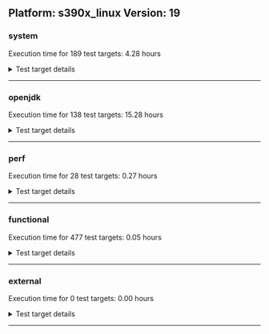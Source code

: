 ## Platform: s390x_linux Version: 19 

###  system
 Execution time for  189  test targets:  4.28  hours
<details><summary>Test target details</summary>

| Test Target Name | Time |
| --- | --- |
| TestJlmRemoteThreadAuth_1 | 699622.00  ms|
| TestJlmRemoteThreadAuth_0 | 682443.00  ms|
| TestJlmRemoteThreadNoAuth_1 | 681842.00  ms|
| TestJlmRemoteThreadNoAuth_0 | 664450.00  ms|
| TestJlmRemoteMemoryAuth_1 | 571093.00  ms|
| TestJlmRemoteMemoryAuth_0 | 565535.00  ms|
| TestJlmRemoteClassAuth_1 | 562324.00  ms|
| TestJlmRemoteClassAuth_0 | 559324.00  ms|
| TestJlmRemoteMemoryNoAuth_1 | 558504.00  ms|
| TestJlmRemoteMemoryNoAuth_0 | 555699.00  ms|
| TestJlmRemoteClassNoAuth_1 | 552613.00  ms|
| TestJlmRemoteClassNoAuth_0 | 551261.00  ms|
| MiniMix_aot_5m_0 | 504525.00  ms|
| MauveSingleInvocLoad_HS_5m_1 | 302823.00  ms|
| MathLoadTest_all_5m_0 | 302798.00  ms|
| UtilLoadTest_5m_0 | 302747.00  ms|
| MathLoadTest_all_5m_1 | 302598.00  ms|
| UtilLoadTest_5m_1 | 302454.00  ms|
| MauveMultiThrdLoad_5m_1 | 302333.00  ms|
| LangLoadTest_5m_0 | 302312.00  ms|
| LangLoadTest_5m_1 | 302310.00  ms|
| MauveSingleInvocLoad_HS_5m_0 | 302294.00  ms|
| MauveSingleThrdLoad_HS_5m_0 | 302258.00  ms|
| MauveSingleThrdLoad_HS_5m_1 | 302244.00  ms|
| MauveMultiThrdLoad_5m_0 | 302199.00  ms|
| MathLoadTest_autosimd_5m_1 | 302076.00  ms|
| MathLoadTest_bigdecimal_5m_0 | 301994.00  ms|
| ClassLoadingTest_5m_1 | 301972.00  ms|
| MathLoadTest_autosimd_5m_0 | 301954.00  ms|
| LambdaLoadTest_HS_5m_1 | 301943.00  ms|
| LambdaLoadTest_HS_5m_0 | 301884.00  ms|
| MathLoadTest_bigdecimal_5m_1 | 301883.00  ms|
| ClassLoadingTest_5m_0 | 301804.00  ms|
| NioLoadTest_5m_1 | 239324.00  ms|
| NioLoadTest_5m_0 | 238205.00  ms|
| DBBLoadTest_5m_1 | 212155.00  ms|
| DBBLoadTest_5m_0 | 212095.00  ms|
| TestJlmRemoteNotifierProxyAuth_1 | 158415.00  ms|
| TestJlmRemoteNotifierProxyAuth_0 | 158162.00  ms|
| CLLoad_0 | 53116.00  ms|
| CLLoad_1 | 53008.00  ms|
| LockingLoadTest_1 | 33453.00  ms|
| LockingLoadTest_0 | 33066.00  ms|
| TestJlmLocal_0 | 26781.00  ms|
| TestJlmLocal_1 | 26774.00  ms|
| ParallelStreamsLoadTest_HS_1 | 18635.00  ms|
| ParallelStreamsLoadTest_HS_0 | 16623.00  ms|
| HCRLateAttachWorkload_previewEnabled_1 | 12837.00  ms|
| HCRLateAttachWorkload_previewEnabled_0 | 12835.00  ms|
| Jlink_ReqMod_0 | 4590.00  ms|
| Jlink_ReqMod_1 | 4576.00  ms|
| Jlink_AddMLimitM_0 | 4110.00  ms|
| Jlink_AddMLimitM_1 | 4107.00  ms|
| Jlink_GenOpt_1 | 4076.00  ms|
| Jlink_GenOpt_0 | 4033.00  ms|
| UpgModPath_Jar_1 | 3165.00  ms|
| PatModImg_Adv_0 | 3110.00  ms|
| PatModImg_Adv_1 | 3078.00  ms|
| UpgModPath_Jar_0 | 3061.00  ms|
| PatModImg_PlatMod_0 | 3039.00  ms|
| UpgModPath_JarImg_0 | 3022.00  ms|
| UpgModPath_JarImg_1 | 2999.00  ms|
| CpMpJlink_0 | 2979.00  ms|
| PatModImg_Unex_0 | 2965.00  ms|
| PatModImg_Unex_1 | 2941.00  ms|
| PatModImg_AppMod_1 | 2919.00  ms|
| PatModImg_AppMod_0 | 2903.00  ms|
| CpMpJlink_1 | 2896.00  ms|
| PatModImg_PlatMod_1 | 2890.00  ms|
| UpgModPath_Exp_0 | 2831.00  ms|
| UpgModPath_Exp_1 | 2827.00  ms|
| UpgModPath_ExpImg_0 | 2793.00  ms|
| UpgModPath_ExpImg_1 | 2774.00  ms|
| CLTestImg_1 | 2629.00  ms|
| CLTestImg_0 | 2600.00  ms|
| PatMod_Adv_0 | 1647.00  ms|
| PatMod_Adv_1 | 1643.00  ms|
| AutoMod_Impl1_0 | 1564.00  ms|
| AutoMod_Impl2_1 | 1549.00  ms|
| AutoMod_Impl1_1 | 1548.00  ms|
| AutoMod1_1 | 1534.00  ms|
| AutoMod1_0 | 1533.00  ms|
| AutoMod2_1 | 1529.00  ms|
| PatMod_Unex_1 | 1523.00  ms|
| InternalAPIs_0 | 1522.00  ms|
| AutoMod_Impl2_0 | 1522.00  ms|
| AutoMod2_0 | 1521.00  ms|
| AutoMod_Impl3_1 | 1512.00  ms|
| AutoMod_Impl3_0 | 1510.00  ms|
| PatMod_Unex_0 | 1510.00  ms|
| PatMod_PlatMod_1 | 1508.00  ms|
| InternalAPIs_1 | 1506.00  ms|
| PatMod_AppMod_0 | 1489.00  ms|
| PatMod_AppMod_1 | 1486.00  ms|
| PatMod_PlatMod_0 | 1484.00  ms|
| CpMpModJar_1 | 1462.00  ms|
| CpMpModJar_0 | 1454.00  ms|
| SLTest_0 | 1270.00  ms|
| SLTest_1 | 1233.00  ms|
| CpMp3_0 | 1014.00  ms|
| CpMp3_1 | 1010.00  ms|
| CLTest_1 | 984.00  ms|
| CLTest_0 | 978.00  ms|
| CpMpModJar2_0 | 943.00  ms|
| CpMpModJar3_0 | 941.00  ms|
| CpMpModJar3_1 | 939.00  ms|
| CpMp_MP_0 | 937.00  ms|
| CpMpModJar2_1 | 936.00  ms|
| CpMp2_1 | 927.00  ms|
| CpMp_CpMp_0 | 925.00  ms|
| CpMp_MP_1 | 918.00  ms|
| CpMp2_0 | 909.00  ms|
| CpMp_CpMp_1 | 906.00  ms|
| MachineInfo_0 | 206.00  ms|
| MiniMix_5m_2 | 14.00  ms|
| ConcurrentLoadTest_5m_0 | 14.00  ms|
| LockingLoadTest_2 | 13.00  ms|
| MiniMix_5m_1 | 12.00  ms|
| OAuthTest_0 | 12.00  ms|
| ConcurrentLoadTest_5m_2 | 11.00  ms|
| ConcurrentLoadTest_5m_1 | 10.00  ms|
| JdiTest_0 | 10.00  ms|
| JdiTest_2 | 10.00  ms|
| MiniMix_5m_0 | 10.00  ms|
| MathLoadTest_all_5m_2 | 10.00  ms|
| JdiTest_1 | 10.00  ms|
| CLStressLayers_0 | 9.00  ms|
| CLStressCRI_0 | 9.00  ms|
| CLStressLayers_1 | 9.00  ms|
| CLStressCRI_1 | 9.00  ms|
| CLStressLayers_2 | 9.00  ms|
| CLStressCRI_2 | 9.00  ms|
| ExplMod_2 | 9.00  ms|
| ExplMod_0 | 8.00  ms|
| ExplMod_1 | 8.00  ms|
| LangLoadTest_5m_2 | 8.00  ms|
| DBBLoadTest_5m_2 | 8.00  ms|
| HCRLateAttachWorkload_previewEnabled_2 | 8.00  ms|
| UtilLoadTest_5m_2 | 8.00  ms|
| CLLoad_2 | 8.00  ms|
| MathLoadTest_autosimd_5m_2 | 7.00  ms|
| TestJlmLocal_2 | 7.00  ms|
| UpgModPath_Exp_2 | 7.00  ms|
| TestJlmRemoteClassNoAuth_2 | 7.00  ms|
| Jlink_GenOpt_2 | 7.00  ms|
| CLTest_2 | 7.00  ms|
| MauveMultiThrdLoad_5m_2 | 7.00  ms|
| PatMod_Adv_2 | 7.00  ms|
| PatModImg_Unex_2 | 7.00  ms|
| TestJlmRemoteMemoryAuth_2 | 7.00  ms|
| UpgModPath_JarImg_2 | 7.00  ms|
| PatMod_PlatMod_2 | 7.00  ms|
| TestJlmRemoteNotifierProxyAuth_2 | 7.00  ms|
| AutoMod2_2 | 7.00  ms|
| TestJlmRemoteClassAuth_2 | 7.00  ms|
| TestJlmRemoteThreadNoAuth_2 | 7.00  ms|
| AutoMod_Impl3_2 | 7.00  ms|
| NioLoadTest_5m_2 | 7.00  ms|
| MauveSingleThrdLoad_HS_5m_2 | 7.00  ms|
| CpMpModJar_2 | 7.00  ms|
| MathLoadTest_bigdecimal_5m_2 | 7.00  ms|
| UpgModPath_ExpImg_2 | 7.00  ms|
| Jlink_AddMLimitM_2 | 7.00  ms|
| ClassLoadingTest_5m_2 | 7.00  ms|
| CpMp_MP_2 | 7.00  ms|
| Jlink_ReqMod_2 | 7.00  ms|
| UpgModPath_Jar_2 | 7.00  ms|
| CpMp3_2 | 7.00  ms|
| CpMp_CpMp_2 | 7.00  ms|
| AutoMod_Impl2_2 | 7.00  ms|
| CpMpModJar2_2 | 7.00  ms|
| PatMod_AppMod_2 | 7.00  ms|
| PatModImg_AppMod_2 | 7.00  ms|
| CLTestImg_2 | 7.00  ms|
| TestJlmRemoteMemoryNoAuth_2 | 7.00  ms|
| SLTest_2 | 7.00  ms|
| MauveSingleInvocLoad_HS_5m_2 | 7.00  ms|
| PatModImg_Adv_2 | 7.00  ms|
| AutoMod1_2 | 7.00  ms|
| PatMod_Unex_2 | 7.00  ms|
| ParallelStreamsLoadTest_HS_2 | 7.00  ms|
| TestJlmRemoteThreadAuth_2 | 7.00  ms|
| CpMpModJar3_2 | 7.00  ms|
| InternalAPIs_2 | 6.00  ms|
| PatModImg_PlatMod_2 | 6.00  ms|
| CpMp2_2 | 6.00  ms|
| CpMpJlink_2 | 6.00  ms|
| AutoMod_Impl1_2 | 6.00  ms|
| LambdaLoadTest_HS_5m_2 | 6.00  ms|
</details>

---

###  openjdk
 Execution time for  138  test targets:  15.28  hours
<details><summary>Test target details</summary>

| Test Target Name | Time |
| --- | --- |
| jdk_net_1 | 5067979.00  ms|
| jdk_net_0 | 4105501.00  ms|
| jdk_nio_0 | 3787929.00  ms|
| jdk_tools_1 | 3722108.00  ms|
| jvm_compiler_0 | 3295950.00  ms|
| jvm_compiler_1 | 3206378.00  ms|
| jdk_tools_0 | 3141905.00  ms|
| jdk_rmi_1 | 2907782.00  ms|
| jdk_security3_1 | 2746020.00  ms|
| jdk_security3_0 | 2682835.00  ms|
| jdk_nio_1 | 1399532.00  ms|
| jdk_jmx_0 | 1221129.00  ms|
| jdk_util_0 | 1207866.00  ms|
| jdk_util_1 | 1205504.00  ms|
| jdk_lang_0 | 1137845.00  ms|
| jdk_lang_1 | 1116401.00  ms|
| jdk_vector_0 | 1016410.00  ms|
| jdk_vector_1 | 917487.00  ms|
| jdk_jmx_1 | 806747.00  ms|
| jdk_jdi_0 | 727199.00  ms|
| jdk_jdi_1 | 716663.00  ms|
| jdk_jfr_1 | 690418.00  ms|
| jdk_jfr_0 | 689576.00  ms|
| jdk_security4_1 | 445964.00  ms|
| jdk_security4_0 | 439231.00  ms|
| jdk_other_0 | 377539.00  ms|
| hotspot_serviceability_jvmti_0 | 352611.00  ms|
| hotspot_serviceability_jvmti_1 | 352175.00  ms|
| jdk_beans_1 | 343469.00  ms|
| jdk_other_1 | 340260.00  ms|
| jdk_beans_0 | 325888.00  ms|
| jdk_rmi_0 | 313546.00  ms|
| hotspot_custom_0 | 310220.00  ms|
| jdk_security1_0 | 309627.00  ms|
| hotspot_custom_1 | 309557.00  ms|
| jdk_security1_1 | 302851.00  ms|
| jdk_imageio_1 | 194003.00  ms|
| jdk_imageio_0 | 190058.00  ms|
| jdk_time_0 | 184157.00  ms|
| jdk_foreign_0 | 167480.00  ms|
| jdk_time_1 | 161627.00  ms|
| jdk_foreign_1 | 159806.00  ms|
| jdk_security2_0 | 149428.00  ms|
| jdk_io_0 | 146875.00  ms|
| jdk_io_1 | 142279.00  ms|
| jdk_management_0 | 141919.00  ms|
| jdk_management_1 | 136404.00  ms|
| jdk_security2_1 | 131436.00  ms|
| jdk_instrument_1 | 119427.00  ms|
| jdk_instrument_0 | 108134.00  ms|
| jdk_text_0 | 104830.00  ms|
| jdk_text_1 | 102002.00  ms|
| jdk_math_1 | 77345.00  ms|
| jdk_math_0 | 76709.00  ms|
| jdk_custom_0 | 42208.00  ms|
| jdk_custom_1 | 39121.00  ms|
| jdk_svc_sanity_1 | 34582.00  ms|
| jdk_svc_sanity_0 | 34097.00  ms|
| jdk11_tier1_buffer_1 | 33276.00  ms|
| jdk11_tier1_buffer_0 | 32473.00  ms|
| runtime_nestmate_0 | 25404.00  ms|
| runtime_nestmate_1 | 25243.00  ms|
| jdk_security_infra_1 | 24920.00  ms|
| jdk_security_infra_0 | 22394.00  ms|
| jdk_build_1 | 21311.00  ms|
| jdk_build_0 | 19017.00  ms|
| jdk11_tier1_iso8859_0 | 13493.00  ms|
| jdk11_tier1_iso8859_1 | 13487.00  ms|
| jdk_lang_native_0 | 13335.00  ms|
| jdk_lang_native_1 | 12205.00  ms|
| jdk_native_sanity_0 | 11428.00  ms|
| jdk_native_sanity_1 | 11381.00  ms|
| jvm_native_sanity_1 | 9267.00  ms|
| langtools_custom_0 | 8563.00  ms|
| jvm_native_sanity_0 | 8398.00  ms|
| langtools_custom_1 | 7641.00  ms|
| jdk_awt_1 | 30.00  ms|
| jdk_security4_2 | 28.00  ms|
| jdk_sound_0 | 24.00  ms|
| jdk_swing_1 | 17.00  ms|
| jdk_foreign_native_2 | 13.00  ms|
| jdk_tools_2 | 13.00  ms|
| jdk_beans_2 | 12.00  ms|
| jdk_2d_2 | 12.00  ms|
| jdk_sound_2 | 10.00  ms|
| jdk_client_sanity_0 | 10.00  ms|
| jdk_lang_native_win_2 | 10.00  ms|
| jdk11_tier1_iso8859_2 | 10.00  ms|
| jdk_client_sanity_2 | 9.00  ms|
| jdk_jfc_demo_2 | 9.00  ms|
| hotspot_custom_2 | 9.00  ms|
| jdk_2d_1 | 9.00  ms|
| jdk_awt_0 | 9.00  ms|
| jdk_2d_0 | 9.00  ms|
| jdk_jfc_demo_0 | 9.00  ms|
| jdk_vector_2 | 8.00  ms|
| jdk_jfc_demo_1 | 8.00  ms|
| jdk_foreign_native_0 | 8.00  ms|
| jdk_util_2 | 8.00  ms|
| jdk_client_sanity_1 | 8.00  ms|
| jdk_awt_2 | 8.00  ms|
| jdk_sound_1 | 8.00  ms|
| jdk_jmx_2 | 8.00  ms|
| jdk_imageio_2 | 8.00  ms|
| jdk_swing_0 | 8.00  ms|
| jdk_io_2 | 8.00  ms|
| jdk_foreign_2 | 7.00  ms|
| jdk_swing_2 | 7.00  ms|
| runtime_nestmate_2 | 7.00  ms|
| jdk_native_sanity_2 | 7.00  ms|
| jdk_rmi_2 | 7.00  ms|
| jdk_foreign_native_1 | 7.00  ms|
| jdk_text_2 | 7.00  ms|
| jdk_time_2 | 7.00  ms|
| jdk_lang_native_win_1 | 7.00  ms|
| jdk_svc_sanity_2 | 7.00  ms|
| jdk_nio_2 | 7.00  ms|
| jdk_security1_2 | 7.00  ms|
| jdk_other_2 | 7.00  ms|
| jvm_compiler_2 | 7.00  ms|
| jdk_jfr_2 | 7.00  ms|
| jvm_native_sanity_2 | 7.00  ms|
| jdk_custom_2 | 7.00  ms|
| jdk_lang_2 | 7.00  ms|
| jdk_lang_native_win_0 | 7.00  ms|
| jdk_security2_2 | 7.00  ms|
| jdk_instrument_2 | 7.00  ms|
| jdk_net_2 | 7.00  ms|
| jdk11_tier1_buffer_2 | 7.00  ms|
| jdk_math_2 | 7.00  ms|
| jdk_lang_native_2 | 6.00  ms|
| jdk_security_infra_2 | 6.00  ms|
| jdk_jdi_2 | 6.00  ms|
| jdk_build_2 | 6.00  ms|
| langtools_custom_2 | 6.00  ms|
| jdk_security3_2 | 6.00  ms|
| hotspot_serviceability_jvmti_2 | 6.00  ms|
| jdk_management_2 | 6.00  ms|
</details>

---

###  perf
 Execution time for  28  test targets:  0.27  hours
<details><summary>Test target details</summary>

| Test Target Name | Time |
| --- | --- |
| renaissance-future-genetic_0 | 367314.00  ms|
| renaissance-fj-kmeans_0 | 348331.00  ms|
| renaissance-mnemonics_0 | 74773.00  ms|
| renaissance-par-mnemonics_0 | 66701.00  ms|
| renaissance-finagle-http_0 | 31037.00  ms|
| renaissance-philosophers_0 | 22650.00  ms|
| renaissance-scala-kmeans_0 | 15987.00  ms|
| dacapo-h2_0 | 12248.00  ms|
| dacapo-jython_0 | 7558.00  ms|
| dacapo-sunflow_0 | 6024.00  ms|
| dacapo-xalan_0 | 2770.00  ms|
| dacapo-avrora_0 | 2561.00  ms|
| dacapo-pmd_0 | 2122.00  ms|
| dacapo-fop_0 | 1613.00  ms|
| dacapo-luindex_0 | 1161.00  ms|
| renaissance-akka-uct_0 | 10.00  ms|
| renaissance-naive-bayes_0 | 10.00  ms|
| dacapo-lusearch-fix_0 | 10.00  ms|
| renaissance-db-shootout_0 | 10.00  ms|
| renaissance-finagle-chirper_0 | 8.00  ms|
| renaissance-gauss-mix_0 | 8.00  ms|
| dacapo-tomcat_0 | 8.00  ms|
| renaissance-als_0 | 8.00  ms|
| renaissance-dec-tree_0 | 8.00  ms|
| renaissance-movie-lens_0 | 8.00  ms|
| renaissance-chi-square_0 | 8.00  ms|
| renaissance-log-regression_0 | 8.00  ms|
| IdleMicrobenchmark_HS_0 | 7.00  ms|
</details>

---

###  functional
 Execution time for  477  test targets:  0.05  hours
<details><summary>Test target details</summary>

| Test Target Name | Time |
| --- | --- |
| MBCS_Tests_charsets_0 | 41158.00  ms|
| MBCS_Tests_annotation_zh_CN_linux_0 | 14605.00  ms|
| MBCS_Tests_annotation_ja_JP_linux_0 | 14371.00  ms|
| MBCS_Tests_annotation_zh_TW_linux_0 | 14290.00  ms|
| MBCS_Tests_annotation_ko_KR_linux_0 | 14089.00  ms|
| MBCS_Tests_urlclassloader_ja_JP_linux_0 | 8602.00  ms|
| MBCS_Tests_urlclassloader_zh_TW_linux_0 | 5712.00  ms|
| MBCS_Tests_urlclassloader_zh_CN_linux_0 | 5650.00  ms|
| MBCS_Tests_urlclassloader_ko_KR_linux_0 | 4409.00  ms|
| MBCS_Tests_codepoint_linux_0 | 3732.00  ms|
| MBCS_Tests_coin_zh_CN_linux_0 | 2589.00  ms|
| MBCS_Tests_coin_ja_JP_linux_0 | 2541.00  ms|
| MBCS_Tests_coin_zh_TW_linux_0 | 2531.00  ms|
| MBCS_Tests_coin_ko_KR_linux_0 | 2488.00  ms|
| SecurityTests_0 | 2366.00  ms|
| MBCS_Tests_unicode_linux_0 | 2008.00  ms|
| MBCS_Tests_jdbc41_ja_JP_linux_0 | 1916.00  ms|
| MBCS_Tests_jdbc41_zh_TW_linux_0 | 1859.00  ms|
| MBCS_Tests_jdbc41_zh_CN_linux_0 | 1839.00  ms|
| MBCS_Tests_jdbc41_ko_KR_linux_0 | 1786.00  ms|
| MBCS_Tests_sealed_classes_zh_CN_linux_0 | 1531.00  ms|
| MBCS_Tests_sealed_classes_zh_TW_linux_0 | 1514.00  ms|
| MBCS_Tests_sealed_classes_ja_JP_linux_0 | 1491.00  ms|
| MBCS_Tests_sealed_classes_ko_KR_linux_0 | 1471.00  ms|
| MBCS_Tests_locale_matching_ko_KR_linux_0 | 941.00  ms|
| MBCS_Tests_locale_matching_zh_TW_linux_0 | 902.00  ms|
| MBCS_Tests_locale_matching_ja_JP_linux_0 | 884.00  ms|
| cmdLineTester_libpathTestRtfChild_0 | 880.00  ms|
| MBCS_Tests_locale_matching_zh_CN_linux_0 | 875.00  ms|
| MBCS_Tests_regex_ja_JP_linux_0 | 680.00  ms|
| MBCS_Tests_regex_ko_KR_linux_0 | 677.00  ms|
| MBCS_Tests_record_ja_JP_linux_0 | 634.00  ms|
| MBCS_Tests_record_zh_TW_linux_0 | 628.00  ms|
| MBCS_Tests_record_ko_KR_linux_0 | 625.00  ms|
| MBCS_Tests_record_zh_CN_linux_0 | 621.00  ms|
| MBCS_Tests_switch_expressions_zh_CN_linux_0 | 605.00  ms|
| MBCS_Tests_switch_expressions_zh_TW_linux_0 | 605.00  ms|
| MBCS_Tests_pattern_matching_instanceof_ja_JP_linux_0 | 593.00  ms|
| MBCS_Tests_switch_expressions_ja_JP_linux_0 | 580.00  ms|
| MBCS_Tests_pattern_matching_instanceof_ko_KR_linux_0 | 575.00  ms|
| MBCS_Tests_switch_expressions_ko_KR_linux_0 | 575.00  ms|
| RegularClassAndInterfaceFinalFieldTests_0 | 575.00  ms|
| MBCS_Tests_IDN_ja_JP_linux_0 | 574.00  ms|
| MBCS_Tests_pattern_matching_instanceof_zh_TW_linux_0 | 567.00  ms|
| MBCS_Tests_pattern_matching_instanceof_zh_CN_linux_0 | 565.00  ms|
| MBCS_Tests_text_blocks_ja_JP_linux_0 | 553.00  ms|
| MBCS_Tests_text_blocks_zh_TW_linux_0 | 546.00  ms|
| MBCS_Tests_text_blocks_zh_CN_linux_0 | 542.00  ms|
| MBCS_Tests_regex_zh_TW_linux_0 | 533.00  ms|
| MBCS_Tests_text_blocks_ko_KR_linux_0 | 532.00  ms|
| Jep360Tests_0 | 531.00  ms|
| MBCS_Tests_property_utf8_0 | 514.00  ms|
| MBCS_Tests_pref_ja_JP_linux_0 | 513.00  ms|
| MBCS_Tests_pref_ko_KR_linux_0 | 510.00  ms|
| MBCS_Tests_pref_zh_TW_linux_0 | 504.00  ms|
| Jep334Tests_0 | 502.00  ms|
| MBCS_Tests_pref_zh_CN_linux_0 | 501.00  ms|
| MBCS_Tests_regex_zh_CN_linux_0 | 498.00  ms|
| MBCS_Tests_language_tag_0 | 494.00  ms|
| Jep371Tests_0 | 493.00  ms|
| MBCS_Tests_StAX_ja_JP_linux_0 | 491.00  ms|
| MBCS_Tests_datetime_0 | 458.00  ms|
| MBCS_Tests_StAX_ko_KR_linux_0 | 450.00  ms|
| IllegalAccessProtectedMethodTest_0 | 447.00  ms|
| MBCS_Tests_Compiler_zh_CN_linux_0 | 446.00  ms|
| MBCS_Tests_Compiler_ja_JP_linux_0 | 446.00  ms|
| jsr292BootstrapTest_0 | 435.00  ms|
| MBCS_Tests_Compiler_zh_TW_linux_0 | 427.00  ms|
| MBCS_Tests_Compiler_ko_KR_linux_0 | 412.00  ms|
| Jep384Tests_0 | 406.00  ms|
| MBCS_Tests_StAX_zh_TW_linux_0 | 389.00  ms|
| MBCS_Tests_datetime_formatter_0 | 386.00  ms|
| MBCS_Tests_StAX_zh_CN_linux_0 | 385.00  ms|
| StringIndentTests_0 | 372.00  ms|
| testXXArgumentTesting_0 | 371.00  ms|
| MBCS_Tests_i18n_ja_JP_linux_0 | 329.00  ms|
| MBCS_Tests_jaxp14_ja_JP_linux_0 | 329.00  ms|
| MBCS_Tests_i18n_ko_KR_linux_0 | 326.00  ms|
| MBCS_Tests_IDN_ko_KR_linux_0 | 326.00  ms|
| MBCS_Tests_i18n_zh_TW_linux_0 | 310.00  ms|
| MBCS_Tests_jaxp14_ko_KR_linux_0 | 305.00  ms|
| MBCS_Tests_i18n_zh_CN_linux_0 | 305.00  ms|
| MBCS_Tests_jaxp14_zh_TW_linux_0 | 292.00  ms|
| MBCS_Tests_IDN_zh_TW_linux_0 | 291.00  ms|
| MBCS_Tests_jaxp14_zh_CN_linux_0 | 280.00  ms|
| MBCS_Tests_IDN_zh_CN_linux_0 | 280.00  ms|
| MBCS_Tests_new_jp_era_0 | 276.00  ms|
| cmdLineTester_getPid_0 | 246.00  ms|
| MBCS_Tests_compact_number_format_ja_JP_linux_0 | 232.00  ms|
| MBCS_Tests_compact_number_format_zh_CN_linux_0 | 215.00  ms|
| MBCS_Tests_compact_number_format_ko_KR_linux_0 | 215.00  ms|
| MBCS_Tests_file_ja_JP_linux_0 | 209.00  ms|
| MBCS_Tests_file_zh_CN_linux_0 | 208.00  ms|
| MBCS_Tests_compact_number_format_zh_TW_linux_0 | 204.00  ms|
| MBCS_Tests_file_ko_KR_linux_0 | 199.00  ms|
| MBCS_Tests_file_zh_TW_linux_0 | 197.00  ms|
| MBCS_Tests_codepage_ja_JP_linux_0 | 182.00  ms|
| MBCS_Tests_formatter_zh_CN_linux_0 | 162.00  ms|
| MBCS_Tests_formatter_zh_TW_linux_0 | 156.00  ms|
| MBCS_Tests_formatter_ko_KR_linux_0 | 148.00  ms|
| MBCS_Tests_formatter_ja_JP_linux_0 | 141.00  ms|
| MBCS_Tests_codepage_zh_CN_linux_0 | 128.00  ms|
| MBCS_Tests_codepage_ko_KR_linux_0 | 128.00  ms|
| MBCS_Tests_codepage_zh_TW_linux_0 | 116.00  ms|
| MBCS_Tests_scanner_ja_JP_linux_0 | 110.00  ms|
| MBCS_Tests_scanner_ko_KR_linux_0 | 107.00  ms|
| MBCS_Tests_scanner_zh_CN_linux_0 | 103.00  ms|
| MBCS_Tests_scanner_zh_TW_linux_0 | 102.00  ms|
| MBCS_Tests_nio_ja_JP_linux_0 | 99.00  ms|
| MBCS_Tests_nio_zh_TW_linux_0 | 95.00  ms|
| MBCS_Tests_nio_ko_KR_linux_0 | 92.00  ms|
| MBCS_Tests_nio_zh_CN_linux_0 | 90.00  ms|
| MBCS_Tests_env_ja_JP_linux_0 | 71.00  ms|
| MBCS_Tests_env_zh_TW_linux_0 | 69.00  ms|
| MBCS_Tests_env_ko_KR_linux_0 | 68.00  ms|
| MBCS_Tests_env_zh_CN_linux_0 | 65.00  ms|
| Jep397Tests_0 | 13.00  ms|
| Jep397Tests_testSubClassOfSealedSuperFromDifferentPackageInSameNamedModule_0 | 13.00  ms|
| vmLifecyleTests_5 | 13.00  ms|
| SyntheticGCWorkload_TestCase_0 | 11.00  ms|
| Jep397Tests_testSubClassOfSealedSuperFromDifferentModule_0 | 10.00  ms|
| vmLifecyleTests_1 | 10.00  ms|
| Jep397Tests_testSubClassOfSealedSuperFromDifferentPackageInSameUnamedModule_0 | 10.00  ms|
| vmLifecyleTests_3 | 10.00  ms|
| vmLifecyleTests_4 | 9.00  ms|
| cmdLineTester_classesdbgddrext_zos_0 | 9.00  ms|
| vmLifecyleTests_2 | 9.00  ms|
| vmLifecyleTests_0 | 9.00  ms|
| MBCS_Tests_codepage_ja_windows_0 | 8.00  ms|
| MBCS_Tests_switch_expressions_KO_KR_aix_0 | 7.00  ms|
| testExample_0 | 7.00  ms|
| MBCS_Tests_codepage_ja_JP_aix_0 | 7.00  ms|
| MBCS_Tests_env_Zh_TW_aix_0 | 7.00  ms|
| MBCS_Tests_codepage_zh_TW_aix_0 | 7.00  ms|
| MBCS_Tests_urlclassloader_tw_windows_0 | 7.00  ms|
| MBCS_Tests_codepage_ZH_TW_aix_0 | 7.00  ms|
| MBCS_Tests_urlclassloader_Zh_CN_aix_0 | 7.00  ms|
| MBCS_Tests_env_ZH_TW_aix_0 | 7.00  ms|
| MBCS_Tests_codepage_JA_JP_aix_0 | 7.00  ms|
| MBCS_Tests_env_zh_TW_aix_0 | 7.00  ms|
| MBCS_Tests_env_windows_0 | 7.00  ms|
| MBCS_Tests_urlclassloader_zh_CN_aix_0 | 7.00  ms|
| MBCS_Tests_env_ja_JP_aix_0 | 7.00  ms|
| MBCS_Tests_formatter_ja_JP_aix_0 | 7.00  ms|
| MBCS_Tests_codepage_Zh_TW_aix_0 | 7.00  ms|
| MBCS_Tests_i18n_zh_TW_aix_0 | 7.00  ms|
| MBCS_Tests_IDN_Zh_TW_aix_0 | 7.00  ms|
| MBCS_Tests_env_ZH_CN_aix_0 | 7.00  ms|
| MBCS_Tests_IDN_tw_windows_0 | 7.00  ms|
| MBCS_Tests_scanner_ZH_CN_aix_0 | 7.00  ms|
| MBCS_Tests_codepage_ko_windows_0 | 7.00  ms|
| MBCS_Tests_annotation_KO_KR_aix_0 | 7.00  ms|
| MBCS_Tests_formatter_zh_CN_aix_0 | 7.00  ms|
| MBCS_Tests_annotation_ZH_TW_aix_0 | 7.00  ms|
| MBCS_Tests_switch_expressions_windows_0 | 7.00  ms|
| MBCS_Tests_codepage_windows_0 | 7.00  ms|
| MBCS_Tests_IDN_ko_KR_aix_0 | 7.00  ms|
| MBCS_Tests_formatter_tw_windows_0 | 7.00  ms|
| MBCS_Tests_IDN_zh_CN_aix_0 | 7.00  ms|
| MBCS_Tests_env_Zh_CN_aix_0 | 7.00  ms|
| MBCS_Tests_regex_zh_TW_aix_0 | 7.00  ms|
| MBCS_Tests_switch_expressions_ZH_TW_aix_0 | 7.00  ms|
| MBCS_Tests_compact_number_format_Zh_CN_aix_0 | 7.00  ms|
| MBCS_Tests_switch_expressions_ja_JP_aix_0 | 7.00  ms|
| MBCS_Tests_codepage_tw_windows_0 | 7.00  ms|
| MBCS_Tests_codepage_KO_KR_aix_0 | 7.00  ms|
| MBCS_Tests_urlclassloader_KO_KR_aix_0 | 7.00  ms|
| MBCS_Tests_codepage_cn_windows_0 | 7.00  ms|
| MBCS_Tests_switch_expressions_Zh_TW_aix_0 | 7.00  ms|
| MBCS_Tests_regex_Ja_JP_aix_0 | 7.00  ms|
| MBCS_Tests_IDN_windows_0 | 7.00  ms|
| MBCS_Tests_file_ZH_TW.aix_0 | 7.00  ms|
| MBCS_Tests_regex_ZH_TW_aix_0 | 7.00  ms|
| MBCS_Tests_switch_expressions_ko_KR_aix_0 | 7.00  ms|
| MBCS_Tests_record_ZH_CN_aix_0 | 7.00  ms|
| MBCS_Tests_pref_windows_0 | 7.00  ms|
| MBCS_Tests_regex_ko_windows_0 | 7.00  ms|
| MBCS_Tests_file_Ja_JP.aix_0 | 7.00  ms|
| MBCS_Tests_IDN_ZH_CN_aix_0 | 7.00  ms|
| MBCS_Tests_record_Zh_CN_aix_0 | 7.00  ms|
| MBCS_Tests_pref_ko_KR_aix_0 | 7.00  ms|
| MBCS_Tests_annotation_windows_0 | 7.00  ms|
| MBCS_Tests_compact_number_format_zh_CN_aix_0 | 7.00  ms|
| MBCS_Tests_text_blocks_zh_TW_aix_0 | 7.00  ms|
| MBCS_Tests_sealed_classes_ko_KR_aix_0 | 7.00  ms|
| MBCS_Tests_record_ko_KR_aix_0 | 7.00  ms|
| MBCS_Tests_record_windows_0 | 7.00  ms|
| MBCS_Tests_formatter_JA_JP_aix_0 | 7.00  ms|
| MBCS_Tests_env_Ja_JP_aix_0 | 7.00  ms|
| MBCS_Tests_urlclassloader_Ja_JP_aix_0 | 7.00  ms|
| MBCS_Tests_annotation_zh_CN_aix_0 | 7.00  ms|
| MBCS_Tests_IDN_ZH_TW_aix_0 | 7.00  ms|
| MBCS_Tests_jdbc41_ja_JP_aix_0 | 7.00  ms|
| MBCS_Tests_regex_JA_JP_aix_0 | 7.00  ms|
| MBCS_Tests_IDN_ko_windows_0 | 7.00  ms|
| MBCS_Tests_annotation_Zh_TW_aix_0 | 7.00  ms|
| MBCS_Tests_formatter_cn_windows_0 | 7.00  ms|
| MBCS_Tests_IDN_Zh_CN_aix_0 | 7.00  ms|
| MBCS_Tests_sealed_classes_windows_0 | 7.00  ms|
| MBCS_Tests_urlclassloader_ko_KR_aix_0 | 7.00  ms|
| MBCS_Tests_IDN_ja_windows_0 | 7.00  ms|
| MBCS_Tests_text_blocks_ZH_CN_aix_0 | 7.00  ms|
| MBCS_Tests_regex_cn_windows_0 | 7.00  ms|
| MBCS_Tests_env_KO_KR_aix_0 | 7.00  ms|
| MBCS_Tests_annotation_ja_JP_aix_0 | 7.00  ms|
| MBCS_Tests_file_zh_CN.aix_0 | 7.00  ms|
| MBCS_Tests_pref_ja_windows_0 | 7.00  ms|
| MBCS_Tests_formatter_Ja_JP_aix_0 | 7.00  ms|
| MBCS_Tests_urlclassloader_ja_windows_0 | 7.00  ms|
| MBCS_Tests_sealed_classes_KO_KR_aix_0 | 7.00  ms|
| MBCS_Tests_IDN_cn_windows_0 | 7.00  ms|
| MBCS_Tests_file_ZH_CN.aix_0 | 7.00  ms|
| MBCS_Tests_jdbc41_Zh_CN_aix_0 | 7.00  ms|
| MBCS_Tests_compact_number_format_Ja_JP_aix_0 | 7.00  ms|
| MBCS_Tests_StAX_JA_JP_aix_0 | 7.00  ms|
| MBCS_Tests_scanner_ja_windows_0 | 7.00  ms|
| MBCS_Tests_urlclassloader_ko_windows_0 | 7.00  ms|
| MBCS_Tests_file_tw_windows_0 | 7.00  ms|
| MBCS_Tests_regex_tw_windows_0 | 6.00  ms|
| MBCS_Tests_formatter_ja_windows_0 | 6.00  ms|
| MBCS_Tests_regex_ZH_CN_aix_0 | 6.00  ms|
| MBCS_Tests_urlclassloader_ZH_TW_aix_0 | 6.00  ms|
| MBCS_Tests_pref_KO_KR_aix_0 | 6.00  ms|
| MBCS_Tests_jdbc41_Zh_TW_aix_0 | 6.00  ms|
| MBCS_Tests_formatter_Zh_CN_aix_0 | 6.00  ms|
| MBCS_Tests_pref_ZH_CN_aix_0 | 6.00  ms|
| MBCS_Tests_file_JA_JP.aix_0 | 6.00  ms|
| MBCS_Tests_locale_matching_Zh_TW_aix_0 | 6.00  ms|
| MBCS_Tests_sealed_classes_ja_JP_aix_0 | 6.00  ms|
| MBCS_Tests_codepage_ko_KR_aix_0 | 6.00  ms|
| MBCS_Tests_pref_cn_windows_0 | 6.00  ms|
| MBCS_Tests_compact_number_format_zh_TW_aix_0 | 6.00  ms|
| MBCS_Tests_coin_ko_windows_0 | 6.00  ms|
| MBCS_Tests_compact_number_format_KO_KR_aix_0 | 6.00  ms|
| MBCS_Tests_urlclassloader_ZH_CN_aix_0 | 6.00  ms|
| MBCS_Tests_codepoint_aix_0 | 6.00  ms|
| MBCS_Tests_env_ko_KR_aix_0 | 6.00  ms|
| MBCS_Tests_urlclassloader_ja_JP_aix_0 | 6.00  ms|
| MBCS_Tests_file_windows_0 | 6.00  ms|
| MBCS_Tests_coin_ko_KR_aix_0 | 6.00  ms|
| MBCS_Tests_sealed_classes_Zh_CN_aix_0 | 6.00  ms|
| MBCS_Tests_IDN_JA_JP_aix_0 | 6.00  ms|
| MBCS_Tests_i18n_JA_JP_aix_0 | 6.00  ms|
| MBCS_Tests_compact_number_format_ja_JP_aix_0 | 6.00  ms|
| MBCS_Tests_sealed_classes_ZH_CN_aix_0 | 6.00  ms|
| MBCS_Tests_jdbc41_Ja_JP_aix_0 | 6.00  ms|
| MBCS_Tests_StAX_Zh_TW_aix_0 | 6.00  ms|
| MBCS_Tests_jdbc41_ja_windows_0 | 6.00  ms|
| MBCS_Tests_i18n_Zh_CN_aix_0 | 6.00  ms|
| MBCS_Tests_annotation_Zh_CN_aix_0 | 6.00  ms|
| MBCS_Tests_formatter_KO_KR_aix_0 | 6.00  ms|
| MBCS_Tests_scanner_Ja_JP_aix_0 | 6.00  ms|
| MBCS_Tests_regex_Zh_TW_aix_0 | 6.00  ms|
| MBCS_Tests_regex_ko_KR_aix_0 | 6.00  ms|
| MBCS_Tests_annotation_ZH_CN_aix_0 | 6.00  ms|
| MBCS_Tests_locale_matching_zh_TW_aix_0 | 6.00  ms|
| MBCS_Tests_StAX_ko_windows_0 | 6.00  ms|
| MBCS_Tests_compact_number_format_ZH_CN_aix_0 | 6.00  ms|
| MBCS_Tests_StAX_Ja_JP_aix_0 | 6.00  ms|
| MBCS_Tests_IDN_Ja_JP_aix_0 | 6.00  ms|
| MBCS_Tests_IDN_zh_TW_aix_0 | 6.00  ms|
| MBCS_Tests_StAX_windows_0 | 6.00  ms|
| MBCS_Tests_annotation_ko_KR_aix_0 | 6.00  ms|
| MBCS_Tests_scanner_Zh_TW_aix_0 | 6.00  ms|
| MBCS_Tests_i18n_KO_KR_aix_0 | 6.00  ms|
| MBCS_Tests_switch_expressions_zh_TW_aix_0 | 6.00  ms|
| MBCS_Tests_urlclassloader_JA_JP_aix_0 | 6.00  ms|
| MBCS_Tests_jdbc41_windows_0 | 6.00  ms|
| MBCS_Tests_locale_matching_JA_JP_aix_0 | 6.00  ms|
| MBCS_Tests_compact_number_format_JA_JP_aix_0 | 6.00  ms|
| MBCS_Tests_locale_matching_Ja_JP_aix_0 | 6.00  ms|
| MBCS_Tests_scanner_windows_0 | 6.00  ms|
| MBCS_Tests_pref_Ja_JP_aix_0 | 6.00  ms|
| MBCS_Tests_file_Zh_CN.aix_0 | 6.00  ms|
| MBCS_Tests_scanner_ko_windows_0 | 6.00  ms|
| MBCS_Tests_Compiler_Zh_TW_aix_0 | 6.00  ms|
| MBCS_Tests_file_ko_KR.aix_0 | 6.00  ms|
| MBCS_Tests_regex_KO_KR_aix_0 | 6.00  ms|
| MBCS_Tests_i18n_zh_CN_aix_0 | 6.00  ms|
| MBCS_Tests_codepage_ZH_CN_aix_0 | 6.00  ms|
| MBCS_Tests_annotation_Ja_JP_aix_0 | 6.00  ms|
| MBCS_Tests_StAX_cn_windows_0 | 6.00  ms|
| MBCS_Tests_env_zh_CN_aix_0 | 6.00  ms|
| MBCS_Tests_nio_Ja_JP_aix_0 | 6.00  ms|
| MBCS_Tests_IDN_KO_KR_aix_0 | 6.00  ms|
| MBCS_Tests_jdbc41_ko_KR_aix_0 | 6.00  ms|
| MBCS_Tests_switch_expressions_Zh_CN_aix_0 | 6.00  ms|
| MBCS_Tests_text_blocks_JA_JP_aix_0 | 6.00  ms|
| MBCS_Tests_StAX_ZH_TW_aix_0 | 6.00  ms|
| MBCS_Tests_jdbc41_KO_KR_aix_0 | 6.00  ms|
| MBCS_Tests_i18n_ZH_CN_aix_0 | 6.00  ms|
| MBCS_Tests_switch_expressions_Ja_JP_aix_0 | 6.00  ms|
| MBCS_Tests_nio_ko_windows_0 | 6.00  ms|
| MBCS_Tests_urlclassloader_cn_windows_0 | 6.00  ms|
| MBCS_Tests_locale_matching_Zh_CN_aix_0 | 6.00  ms|
| MBCS_Tests_switch_expressions_JA_JP_aix_0 | 6.00  ms|
| MBCS_Tests_sealed_classes_Ja_JP_aix_0 | 6.00  ms|
| MBCS_Tests_file_cn_windows_0 | 6.00  ms|
| MBCS_Tests_switch_expressions_zh_CN_aix_0 | 6.00  ms|
| MBCS_Tests_record_JA_JP_aix_0 | 6.00  ms|
| MBCS_Tests_jaxp14_ja_JP_aix_0 | 6.00  ms|
| MBCS_Tests_pref_ko_windows_0 | 6.00  ms|
| MBCS_Tests_jdbc41_JA_JP_aix_0 | 6.00  ms|
| MBCS_Tests_coin_tw_windows_0 | 6.00  ms|
| MBCS_Tests_coin_zh_TW_aix_0 | 6.00  ms|
| MBCS_Tests_jaxp14_KO_KR_aix_0 | 6.00  ms|
| MBCS_Tests_coin_zh_CN_aix_0 | 6.00  ms|
| MBCS_Tests_file_zh_TW.aix_0 | 6.00  ms|
| MBCS_Tests_StAX_ja_JP_aix_0 | 6.00  ms|
| MBCS_Tests_scanner_tw_windows_0 | 6.00  ms|
| MBCS_Tests_codepoint_windows_0 | 6.00  ms|
| MBCS_Tests_scanner_zh_TW_aix_0 | 6.00  ms|
| MBCS_Tests_coin_Ja_JP_aix_0 | 6.00  ms|
| MBCS_Tests_formatter_windows_0 | 6.00  ms|
| MBCS_Tests_jdbc41_zh_TW_aix_0 | 6.00  ms|
| MBCS_Tests_file_Zh_TW.aix_0 | 6.00  ms|
| MBCS_Tests_switch_expressions_ZH_CN_aix_0 | 6.00  ms|
| MBCS_Tests_urlclassloader_zh_TW_aix_0 | 6.00  ms|
| MBCS_Tests_pref_ZH_TW_aix_0 | 6.00  ms|
| MBCS_Tests_IDN_ja_JP_aix_0 | 6.00  ms|
| MBCS_Tests_nio_ja_windows_0 | 6.00  ms|
| MBCS_Tests_pattern_matching_instanceof_zh_CN_aix_0 | 6.00  ms|
| MBCS_Tests_pref_zh_TW_aix_0 | 6.00  ms|
| MBCS_Tests_coin_ZH_CN_aix_0 | 6.00  ms|
| MBCS_Tests_locale_matching_cn_windows_0 | 6.00  ms|
| MBCS_Tests_compact_number_format_Zh_TW_aix_0 | 6.00  ms|
| MBCS_Tests_StAX_tw_windows_0 | 6.00  ms|
| MBCS_Tests_formatter_ko_KR_aix_0 | 6.00  ms|
| MBCS_Tests_regex_ja_JP_aix_0 | 6.00  ms|
| MBCS_Tests_sealed_classes_zh_CN_aix_0 | 6.00  ms|
| MBCS_Tests_Compiler_Zh_CN_aix_0 | 6.00  ms|
| MBCS_Tests_scanner_ko_KR_aix_0 | 6.00  ms|
| MBCS_Tests_scanner_Zh_CN_aix_0 | 6.00  ms|
| MBCS_Tests_pref_JA_JP_aix_0 | 6.00  ms|
| MBCS_Tests_StAX_zh_CN_aix_0 | 6.00  ms|
| MBCS_Tests_text_blocks_Zh_CN_aix_0 | 6.00  ms|
| MBCS_Tests_pref_tw_windows_0 | 6.00  ms|
| MBCS_Tests_regex_Zh_CN_aix_0 | 6.00  ms|
| MBCS_Tests_text_blocks_zh_CN_aix_0 | 6.00  ms|
| MBCS_Tests_jdbc41_zh_CN_aix_0 | 6.00  ms|
| MBCS_Tests_regex_zh_CN_aix_0 | 6.00  ms|
| MBCS_Tests_jaxp14_ko_KR_aix_0 | 6.00  ms|
| MBCS_Tests_file_ko_windows_0 | 6.00  ms|
| MBCS_Tests_formatter_ZH_CN_aix_0 | 6.00  ms|
| MBCS_Tests_locale_matching_tw_windows_0 | 6.00  ms|
| MBCS_Tests_coin_ZH_TW_aix_0 | 6.00  ms|
| MBCS_Tests_codepage_zh_CN_aix_0 | 6.00  ms|
| MBCS_Tests_coin_cn_windows_0 | 6.00  ms|
| MBCS_Tests_Compiler_ZH_TW_aix_0 | 6.00  ms|
| MBCS_Tests_pref_zh_CN_aix_0 | 6.00  ms|
| MBCS_Tests_annotation_JA_JP_aix_0 | 6.00  ms|
| MBCS_Tests_locale_matching_ja_JP_aix_0 | 6.00  ms|
| MBCS_Tests_scanner_ZH_TW_aix_0 | 6.00  ms|
| MBCS_Tests_record_zh_CN_aix_0 | 6.00  ms|
| MBCS_Tests_record_Ja_JP_aix_0 | 6.00  ms|
| MBCS_Tests_nio_cn_windows_0 | 6.00  ms|
| MBCS_Tests_i18n_Ja_JP_aix_0 | 6.00  ms|
| MBCS_Tests_jdbc41_ZH_CN_aix_0 | 6.00  ms|
| MBCS_Tests_jdbc41_ko_windows_0 | 6.00  ms|
| MBCS_Tests_locale_matching_ZH_CN_aix_0 | 6.00  ms|
| MBCS_Tests_text_blocks_KO_KR_aix_0 | 6.00  ms|
| MBCS_Tests_text_blocks_ZH_TW_aix_0 | 6.00  ms|
| MBCS_Tests_i18n_Zh_TW_aix_0 | 6.00  ms|
| MBCS_Tests_unicode_windows_0 | 6.00  ms|
| MBCS_Tests_formatter_ko_windows_0 | 6.00  ms|
| MBCS_Tests_Compiler_JA_JP_aix_0 | 6.00  ms|
| MBCS_Tests_pattern_matching_instanceof_ZH_CN_aix_0 | 6.00  ms|
| MBCS_Tests_sealed_classes_zh_TW_aix_0 | 6.00  ms|
| MBCS_Tests_record_ZH_TW_aix_0 | 6.00  ms|
| MBCS_Tests_urlclassloader_Zh_TW_aix_0 | 6.00  ms|
| MBCS_Tests_text_blocks_ja_JP_aix_0 | 6.00  ms|
| MBCS_Tests_coin_JA_JP_aix_0 | 6.00  ms|
| MBCS_Tests_text_blocks_windows_0 | 6.00  ms|
| MBCS_Tests_urlclassloader_windows_0 | 6.00  ms|
| MBCS_Tests_codepage_Zh_CN_aix_0 | 6.00  ms|
| MBCS_Tests_file_ja_windows_0 | 6.00  ms|
| MBCS_Tests_annotation_zh_TW_aix_0 | 6.00  ms|
| MBCS_Tests_env_JA_JP_aix_0 | 6.00  ms|
| MBCS_Tests_Compiler_Ja_JP_aix_0 | 6.00  ms|
| MBCS_Tests_nio_ko_KR_aix_0 | 6.00  ms|
| MBCS_Tests_regex_windows_0 | 6.00  ms|
| MBCS_Tests_StAX_ko_KR_aix_0 | 6.00  ms|
| MBCS_Tests_nio_windows_0 | 6.00  ms|
| MBCS_Tests_jaxp14_Ja_JP_aix_0 | 6.00  ms|
| MBCS_Tests_StAX_Zh_CN_aix_0 | 6.00  ms|
| MBCS_Tests_compact_number_format_ko_KR_aix_0 | 6.00  ms|
| MBCS_Tests_record_Zh_TW_aix_0 | 6.00  ms|
| MBCS_Tests_i18n_windows_0 | 6.00  ms|
| MBCS_Tests_StAX_zh_TW_aix_0 | 6.00  ms|
| MBCS_Tests_pref_Zh_TW_aix_0 | 6.00  ms|
| MBCS_Tests_nio_tw_windows_0 | 6.00  ms|
| MBCS_Tests_locale_matching_ZH_TW_aix_0 | 6.00  ms|
| MBCS_Tests_regex_ja_windows_0 | 6.00  ms|
| MBCS_Tests_sealed_classes_JA_JP_aix_0 | 6.00  ms|
| MBCS_Tests_jaxp14_Zh_CN_aix_0 | 6.00  ms|
| MBCS_Tests_record_zh_TW_aix_0 | 6.00  ms|
| MBCS_Tests_scanner_JA_JP_aix_0 | 6.00  ms|
| MBCS_Tests_file_ja_JP.aix_0 | 6.00  ms|
| MBCS_Tests_Compiler_ja_JP_aix_0 | 6.00  ms|
| MBCS_Tests_scanner_KO_KR_aix_0 | 6.00  ms|
| MBCS_Tests_compact_number_format_ZH_TW_aix_0 | 6.00  ms|
| MBCS_Tests_nio_ZH_TW_aix_0 | 6.00  ms|
| MBCS_Tests_pattern_matching_instanceof_Zh_CN_aix_0 | 6.00  ms|
| MBCS_Tests_coin_KO_KR_aix_0 | 6.00  ms|
| MBCS_Tests_compact_number_format_windows_0 | 6.00  ms|
| MBCS_Tests_pref_ja_JP_aix_0 | 6.00  ms|
| MBCS_Tests_i18n_ko_KR_aix_0 | 6.00  ms|
| MBCS_Tests_sealed_classes_Zh_TW_aix_0 | 6.00  ms|
| MBCS_Tests_nio_ZH_CN_aix_0 | 6.00  ms|
| MBCS_Tests_locale_matching_ko_KR_aix_0 | 6.00  ms|
| MBCS_Tests_jdbc41_ZH_TW_aix_0 | 6.00  ms|
| MBCS_Tests_locale_matching_ja_windows_0 | 6.00  ms|
| MBCS_Tests_coin_Zh_CN_aix_0 | 6.00  ms|
| MBCS_Tests_coin_ja_windows_0 | 6.00  ms|
| MBCS_Tests_jaxp14_ZH_CN_aix_0 | 6.00  ms|
| MBCS_Tests_locale_matching_zh_CN_aix_0 | 6.00  ms|
| MBCS_Tests_nio_Zh_TW_aix_0 | 6.00  ms|
| MBCS_Tests_text_blocks_ko_KR_aix_0 | 6.00  ms|
| MBCS_Tests_jaxp14_cn_windows_0 | 6.00  ms|
| MBCS_Tests_scanner_ja_JP_aix_0 | 6.00  ms|
| MBCS_Tests_i18n_ZH_TW_aix_0 | 6.00  ms|
| MBCS_Tests_codepage_Ja_JP_aix_0 | 6.00  ms|
| MBCS_Tests_text_blocks_Ja_JP_aix_0 | 6.00  ms|
| MBCS_Tests_nio_JA_JP_aix_0 | 6.00  ms|
| MBCS_Tests_i18n_ja_JP_aix_0 | 6.00  ms|
| MBCS_Tests_pattern_matching_instanceof_ZH_TW_aix_0 | 6.00  ms|
| MBCS_Tests_pattern_matching_instanceof_KO_KR_aix_0 | 6.00  ms|
| MBCS_Tests_record_KO_KR_aix_0 | 6.00  ms|
| MBCS_Tests_sealed_classes_ZH_TW_aix_0 | 6.00  ms|
| MBCS_Tests_Compiler_zh_TW_aix_0 | 6.00  ms|
| MBCS_Tests_formatter_Zh_TW_aix_0 | 6.00  ms|
| MBCS_Tests_nio_KO_KR_aix_0 | 6.00  ms|
| MBCS_Tests_locale_matching_windows_0 | 6.00  ms|
| MBCS_Tests_scanner_cn_windows_0 | 6.00  ms|
| MBCS_Tests_jaxp14_tw_windows_0 | 6.00  ms|
| MBCS_Tests_pattern_matching_instanceof_Ja_JP_aix_0 | 6.00  ms|
| MBCS_Tests_coin_windows_0 | 6.00  ms|
| MBCS_Tests_jaxp14_ja_windows_0 | 6.00  ms|
| MBCS_Tests_jaxp14_windows_0 | 6.00  ms|
| MBCS_Tests_Compiler_KO_KR_aix_0 | 6.00  ms|
| MBCS_Tests_jaxp14_JA_JP_aix_0 | 6.00  ms|
| MBCS_Tests_pattern_matching_instanceof_windows_0 | 6.00  ms|
| MBCS_Tests_pattern_matching_instanceof_zh_TW_aix_0 | 6.00  ms|
| MBCS_Tests_StAX_ZH_CN_aix_0 | 6.00  ms|
| MBCS_Tests_jaxp14_ko_windows_0 | 6.00  ms|
| MBCS_Tests_text_blocks_Zh_TW_aix_0 | 6.00  ms|
| MBCS_Tests_coin_ja_JP_aix_0 | 6.00  ms|
| MBCS_Tests_locale_matching_KO_KR_aix_0 | 6.00  ms|
| MBCS_Tests_formatter_ZH_TW_aix_0 | 6.00  ms|
| MBCS_Tests_pattern_matching_instanceof_ko_KR_aix_0 | 6.00  ms|
| MBCS_Tests_pattern_matching_instanceof_ja_JP_aix_0 | 6.00  ms|
| MBCS_Tests_Compiler_zh_CN_aix_0 | 6.00  ms|
| MBCS_Tests_nio_Zh_CN_aix_0 | 6.00  ms|
| MBCS_Tests_coin_Zh_TW_aix_0 | 6.00  ms|
| MBCS_Tests_pattern_matching_instanceof_Zh_TW_aix_0 | 6.00  ms|
| MBCS_Tests_formatter_zh_TW_aix_0 | 6.00  ms|
| MBCS_Tests_nio_ja_JP_aix_0 | 6.00  ms|
| MBCS_Tests_nio_zh_CN_aix_0 | 6.00  ms|
| MBCS_Tests_jaxp14_zh_CN_aix_0 | 6.00  ms|
| MBCS_Tests_file_KO_KR.aix_0 | 6.00  ms|
| MBCS_Tests_jaxp14_Zh_TW_aix_0 | 6.00  ms|
| MBCS_Tests_jdbc41_tw_windows_0 | 6.00  ms|
| MBCS_Tests_Compiler_ko_KR_aix_0 | 6.00  ms|
| MBCS_Tests_StAX_ja_windows_0 | 6.00  ms|
| MBCS_Tests_nio_zh_TW_aix_0 | 6.00  ms|
| MBCS_Tests_jaxp14_ZH_TW_aix_0 | 6.00  ms|
| MBCS_Tests_jaxp14_zh_TW_aix_0 | 6.00  ms|
| MBCS_Tests_Compiler_windows_0 | 6.00  ms|
| MBCS_Tests_record_ja_JP_aix_0 | 6.00  ms|
| MBCS_Tests_scanner_zh_CN_aix_0 | 6.00  ms|
| MBCS_Tests_pattern_matching_instanceof_JA_JP_aix_0 | 6.00  ms|
| MBCS_Tests_unicode_aix_0 | 6.00  ms|
| MBCS_Tests_pref_Zh_CN_aix_0 | 6.00  ms|
| MBCS_Tests_locale_matching_ko_windows_0 | 6.00  ms|
| MBCS_Tests_StAX_KO_KR_aix_0 | 5.00  ms|
| MBCS_Tests_jdbc41_cn_windows_0 | 5.00  ms|
| MBCS_Tests_Compiler_ZH_CN_aix_0 | 5.00  ms|
</details>

---

###  external
 Execution time for  0  test targets:  0.00  hours
<details><summary>Test target details</summary>

| Test Target Name | Time |
| --- | --- |
</details>

---
